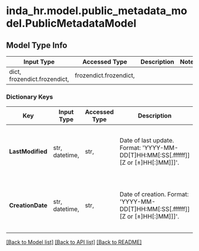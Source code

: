 # inda_hr.model.public_metadata_model.PublicMetadataModel

## Model Type Info
Input Type | Accessed Type | Description | Notes
------------ | ------------- | ------------- | -------------
dict, frozendict.frozendict,  | frozendict.frozendict,  |  | 

### Dictionary Keys
Key | Input Type | Accessed Type | Description | Notes
------------ | ------------- | ------------- | ------------- | -------------
**LastModified** | str, datetime,  | str,  | Date of last update. Format: &#x27;YYYY-MM-DD[T]HH:MM[:SS[.ffffff]][Z or [±]HH[:]MM]]]&#x27;. | value must conform to RFC-3339 date-time
**CreationDate** | str, datetime,  | str,  | Date of creation. Format: &#x27;YYYY-MM-DD[T]HH:MM[:SS[.ffffff]][Z or [±]HH[:]MM]]]&#x27;. | value must conform to RFC-3339 date-time

[[Back to Model list]](../../README.md#documentation-for-models) [[Back to API list]](../../README.md#documentation-for-api-endpoints) [[Back to README]](../../README.md)

